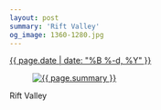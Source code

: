 ```yaml
---
layout: post
summary: 'Rift Valley'
og_image: 1360-1280.jpg
---
```


<div class="post">
 <time>
  <a href="/1360">
   {{ page.date | date: "%B %-d, %Y" }}
  </a>
 </time>
 <a href="/1360">
  <figure data-taken="5/8/2021">
   <img alt="{{ page.summary }}" sizes="(min-width: 700px) 50vw, calc(100vw - 2rem)" src="{{ site.assets_url }}/1360-640.jpg" srcset="{{ site.assets_url }}/1360-320.jpg 320w, {{ site.assets_url }}/1360-640.jpg 640w, {{ site.assets_url }}/1360-960.jpg 960w, {{ site.assets_url }}/1360-1280.jpg 1280w"/>
  </figure>
 </a>
 <span>
  Rift Valley
 </span>
</div>
